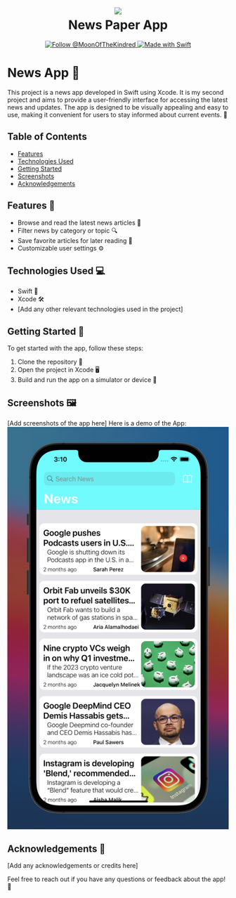 <div align="center">
  <h1> <img src="https://i.postimg.cc/WpQzgxVh/plugin-Icon.png" width="80px"><br/>News Paper App</h1>
</div>
<p align="center"> 
 <a href="https://social.vivaldi.net/@MoonOfTheKindred" target="_blank"> 
    <img alt="Follow @MoonOfTheKindred" src ="https://img.shields.io/mastodon/follow/MoonOfTheKindred" >
  </a>

  <a href="#">
    <img alt="Made with Swift" src="https://img.shields.io/badge/Made%20with%20Swift-blue.svg?style=for-the-badge&logo=swift" style="vertical-align:center" >
  </a>
</p>

# News App 📰

This project is a news app developed in Swift using Xcode. It is my second project and aims to provide a user-friendly interface for accessing the latest news and updates. The app is designed to be visually appealing and easy to use, making it convenient for users to stay informed about current events. 💪

## Table of Contents
- [Features](#features)
- [Technologies Used](#technologies-used)
- [Getting Started](#getting-started)
- [Screenshots](#screenshots)
- [Acknowledgements](#acknowledgements)

## Features 🎉
- Browse and read the latest news articles 📰
- Filter news by category or topic 🔍
- Save favorite articles for later reading 📁
- Customizable user settings ⚙️

## Technologies Used 💻
- Swift 🐍
- Xcode 🛠️
- [Add any other relevant technologies used in the project]

## Getting Started 🚀
To get started with the app, follow these steps:
1. Clone the repository 📂
2. Open the project in Xcode 🖥️
3. Build and run the app on a simulator or device 📱

## Screenshots 🖼️
[Add screenshots of the app here]
Here is a demo of the App:
![Menu Interface 1](demoImages/MenuInterface1.png)

## Acknowledgements 🙏
[Add any acknowledgements or credits here]

Feel free to reach out if you have any questions or feedback about the app! 📢

